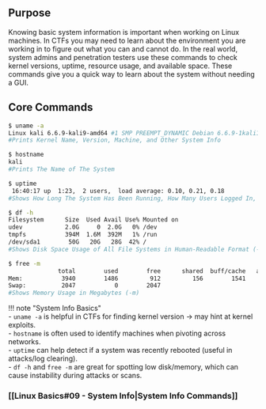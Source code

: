 ## Purpose
Knowing basic system information is important when working on Linux machines. In CTFs you may need to learn about the environment you are working in to figure out what you can and cannot do. In the real world, system admins and penetration testers use these commands to check kernel versions, uptime, resource usage, and available space. These commands give you a quick way to learn about the system without needing a GUI.

## Core Commands
```bash
$ uname -a
Linux kali 6.6.9-kali9-amd64 #1 SMP PREEMPT_DYNAMIC Debian 6.6.9-1kali1 (2024-01-10) x86_64 GNU/Linux
#Prints Kernel Name, Version, Machine, and Other System Info

$ hostname
kali
#Prints The Name of The System

$ uptime
 16:40:17 up  1:23,  2 users,  load average: 0.10, 0.21, 0.18
#Shows How Long The System Has Been Running, How Many Users Logged In, and System Load Averages

$ df -h
Filesystem      Size  Used Avail Use% Mounted on
udev            2.0G     0  2.0G   0% /dev
tmpfs           394M  1.6M  392M   1% /run
/dev/sda1        50G   20G   28G  42% /
#Shows Disk Space Usage of All File Systems in Human-Readable Format (-h)

$ free -m
              total        used        free      shared  buff/cache   available
Mem:           3940        1486         912         156        1541        2112
Swap:          2047           0        2047
#Shows Memory Usage in Megabytes (-m)
```


!!! note "System Info Basics"  
	- `uname -a` is helpful in CTFs for finding kernel version → may hint at kernel exploits.  
	- `hostname` is often used to identify machines when pivoting across networks.  
	- `uptime` can help detect if a system was recently rebooted (useful in attacks/log clearing).  
	- `df -h` and `free -m` are great for spotting low disk/memory, which can cause instability during attacks or scans.

### [[Linux Basics#09 - System Info|System Info Commands]]